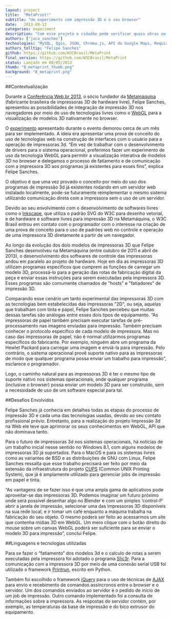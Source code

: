 ```yaml
---
layout: project
title:  "MetaPrint!"
subtitle: "Um experimento com impressão 3D e o seu browser"
date:   2013-09-12
categories: experiment
description: "Com esse projeto o cidadão pode verificar quais obras ou serviços estão sendo entregues em sua vizinhança durante o ano."
authors: ["juca_sanches"]
technologies: "MySQL, Qgis, JSON, Chroma.js, API do Google Maps, Require.js, Knockout"
authors_tolltip: "Felipe Sanches"
github: https://github.com/W3CBrasil/MetaPrint
final_version: https://github.com/W3CBrasil/MetaPrint
status: Lançado em 08/05/2013
thumb: "8_metaprint_thumb.png"
background: "8_metaprint.png"
---
```


##Contextualização

Durante a [Conferência Web.br 2013](http://conferenciaweb.w3c.br/2013/#/page/1), o sócio fundador da [Metamáquina](http://metamaquina.com.br/) (fabricante brasileira de impressoras 3D de hardware livre), Felipe Sanches, apresentou as possibilidades de integração de impressão 3D nos navegadores por meio do uso de tecnologias livres como o [WebGL](http://pt.wikipedia.org/wiki/WebGL) para a visualização de modelos 3D nativamente no browser.

O [experimento](https://github.com/W3CBrasil/MetaPrint) apresentado durante o evento demorou cerca de um mês para ser implementado. A ideia era apresentar uma prova de conceito do uso de tecnologias web na construção de interfaces com o usuário para a operação de impressoras 3d. “Em vez de trabalhar com o desenvolvimento de drivers para o sistema operacional, preferimos fazer um experimento de uso da tecnologia WebGL para permitir a visualização interativa de modelos 3D no browser e delegamos o processo de fatiamento e de comunicação com a impressora 3D aos programas já existentes para esses fins”, explica Felipe Sanches.

O objetivo é que uma vez provado o conceito por meio do uso dos programas de impressão 3d já existentes rodando em um servidor web instalado localmente, pode-se futuramente reimplementar o mesmo sistema utilizando comunicação direta com a impressora sem o uso de um servidor.

Devido ao seu envolvimento com o desenvolvimento de softwares livres como o [Inkscape](http://www.inkscape.org/pt/), que utiliza o padrão SVG do W3C para desenho vetorial, e de hardware e software livres para impressão 3D na Metamáquina, o W3C Brasil entrou em contato com o programador com o interesse na criação de uma prova de conceito para o uso de padrões web no controle e operação de uma impressora 3D diretamente a partir de um navegador.

Ao longo da evolução dos dois modelos de impressoras 3D que Felipe Sanches desenvolveu na Metamáquina (entre outubro de 2011 e abril de 2013), o desenvolvimento dos softwares de controle das impressoras andou em paralelo ao projeto de hardware. Hoje em dia as impressoras 3D utilizam programas específicos que cumprem as funções de carregar um modelo 3D, processá-lo para a geração das rotas de fabricação digital da peça e enviar essas instruções para serem executadas pela impressora 3D. Esses programas são comumente chamados de "hosts" e "fatiadores" de impressão 3D.

Comparando esse cenário um tanto experimental das impressoras 3D com as tecnologias bem estabelecidas das impressoras "2D", ou seja, aquelas que trabalham com tinta e papel, Felipe Sanches percebeu que muitas dessas tarefas são análogas entre esses dois tipos de equipamento. “As impressoras de papel também precisam executar tarefas de pré-processamento nas imagens enviadas para impressão. Também precisam conhecer o protocolo específico de cada modelo de impressora. Mas no caso das impressoras de papel, não é normal utilizarmos programas específicos do fabricante. Por exemplo, ninguém abre um programa da Hewlet Packard para carregar uma imagem e enviá-la para impressão. Pelo contrário, o sistema operacional provê suporte nativo para as impressoras de modo que qualquer programa possa enviar um trabalho para impressão”, esclarece o programador.

Logo, o caminho natural para as impressoras 3D é ter o mesmo tipo de suporte nativo nos sistemas operacionais, onde qualquer programa (inclusive o browser) possa enviar um modelo 3D para ser construído, sem a necessidade de uso de um software especial para tal.

##Desafios Envolvidos

Felipe Sanches já conhecia em detalhes todas as etapas do processo de impressão 3D e cada uma das tecnologias usadas, devido ao seu contato profissional prévio. Entretanto, para a realização do projeto Impressão 3d na Web ele teve que aprimorar os seus conhecimentos em WebGL, API que não dominava tanto.

Para o futuro de impressoras 3d nos sistemas operacionais, há notícias de um trabalho inicial nesse sentido no Windows 8.1, com alguns modelos de impressoras 3D já suportados. Para o MacOS e para os sistemas livres como as variantes de BSD e as distribuições de GNU com Linux, Felipe Sanches ressalta que esse trabalho precisará ser feito por meio da extensão da infraestrutura do projeto [CUPS](https://www.cups.org/) (Common UNIX Printing System), que já é amplamente utilizado para gerenciar jobs de impressão em papel e tinta.

“As vantagens de se fazer isso é que uma ampla gama de aplicativos pode aproveitar-se das impressoras 3D. Podemos imaginar um futuro próximo onde será possível desenhar algo no Blender e com um simples ‘control-P’ abrir a janela de impressão, selecionar uma das impressoras 3D disponíveis na sua rede local, e ir tomar um café enquanto a máquina trabalha na fabricação do seu objeto. O mesmo poderá ser feito ao acessarmos um site que contenha mídias 3D em WebGL. Um mero clique com o botão direito do mouse sobre um canvas WebGL poderá ser suficiente para se enviar o modelo 3D para impressão”, conclui Felipe.

##Linguagens e tecnologias utilizadas

Para se fazer o “fatiamento” dos modelos 3d e o calculo de rotas a serem executadas pela impressora foi adotado o programa [Slic3r](http://slic3r.org/). Para a comunicação com a impressora 3D por meio de uma conexão serial USB foi utilizado o framework [Printrun](http://reprap.org/wiki/Printrun), escrito em Python.

Também foi escolhido o framework [jQuery](http://jquery.com/) para o uso de técnicas de [AJAX](http://pt.wikipedia.org/wiki/AJAX_(programação)) para envio e recebimento de comandos assíncronos entre o browser e o servidor. Um dos comandos enviados ao servidor é o pedido de início de um job de impressão. Outro comando implementado foi a consulta de informações sobre a impressora. As respostas do servidor contém, por exemplo, as temperaturas da base de impressão e do bico extrusor do equipamento.


